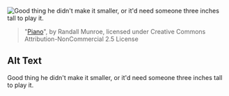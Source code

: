 ![Good thing he didn't make it smaller, or it'd need someone three inches tall to play it.](https://imgs.xkcd.com/comics/piano.png)
> "[Piano](https://xkcd.com/532/)", by Randall Munroe, licensed under Creative Commons Attribution-NonCommercial 2.5 License

## Alt Text
Good thing he didn't make it smaller, or it'd need someone three inches tall to play it.

